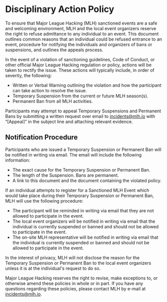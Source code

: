 # Disciplinary Action Policy
To ensure that Major League Hacking (MLH) sanctioned events are a safe and welcoming environment, MLH and the local event organizers reserve the right to refuse admittance to any individual to an event.  This document outlines common reasons that an individual could be refused entrance to an event, procedure for notifying the individuals and organizers of bans or suspensions, and outlines the appeals process.

In the event of a violation of sanctioning guidelines, Code of Conduct, or other official Major League Hacking regulation or policy, actions will be taken to rectify the issue. These actions will typically include, in order of severity, the following:

- Written or Verbal Warning outlining the violation and how the participant can take action to resolve the issue.
- Temporary Suspension from the current or future MLH season(s).
- Permanent Ban from all MLH activities.

Participants may attempt to appeal Temporary Suspensions and Permanent Bans by submitting a written request over email to incidents@mlh.io with “[Appeal]” in the subject line and attaching relevant evidence.  

## Notification Procedure

Participants who are issued a Temporary Suspension or Permanent Ban will be notified in writing via email. The email will include the following information:

- The exact cause for the Temporary Suspension or Permanent Ban.
- The length of the Suspension.  Bans are permanent.
- A link to this document and the document containing the violated policy.

If an individual attempts to register for a Sanctioned MLH Event which would take place during their Temporary Suspension or Permanent Ban, MLH will use the following procedure:

- The participant will be reminded in writing via email that they are not allowed to participate in the event.
- The local event organizers will be notified in writing via email that the individual is currently suspended or banned and should not be allowed to participate in the event.
- The on-site MLH representative will be notified in writing via email that the individual is currently suspended or banned and should not be allowed to participate in the event.

In the interest of privacy, MLH will not disclose the reason for the Temporary Suspension or Permanent Ban to the local event organizers unless it is at the individual's request to do so.

Major League Hacking reserves the right to revise, make exceptions to, or otherwise amend these policies in whole or in part. If you have any questions regarding these policies, please contact MLH by e-mail at incidents@mlh.io.